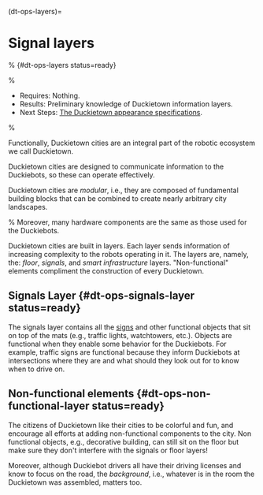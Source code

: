 (dt-ops-layers)= 
# Signal layers 

% {#dt-ops-layers status=ready}

<!--
* [](#dt-ops-troubleshooting): What could go wrong, and how to fix it.
-->

% <div class='requirements' markdown="1">

* Requires: Nothing.
* Results: Preliminary knowledge of Duckietown information layers.
* Next Steps: [The Duckietown appearance specifications](dt-ops-appearance-specifications).

% </div>

Functionally, Duckietown cities are an integral part of the robotic ecosystem we call Duckietown.  

Duckietown cities are designed to communicate information to the Duckiebots, so these can operate effectively.

Duckietown cities are *modular*, i.e., they are composed of fundamental building blocks that can be combined to create nearly arbitrary city landscapes. 

% Moreover, many hardware components are the same as those used for the Duckiebots.

Duckietown cities are built in layers. Each layer sends information of increasing complexity to the robots operating in it. The layers are, namely, the: *floor*, *signals*, and *smart infrastructure* layers. "Non-functional" elements compliment the construction of every Duckietown. 


## Signals Layer {#dt-ops-signals-layer status=ready}

The signals layer contains all the [signs](dt-ops-city-traffic-signs) and other functional objects that sit on top of the mats (e.g., traffic lights, watchtowers, etc.). Objects are functional when they enable some behavior for the Duckiebots. For example, traffic signs are functional because they inform Duckiebots at intersections where they are and what should they look out for to know when to drive on.

## Non-functional elements {#dt-ops-non-functional-layer status=ready}

The citizens of Duckietown like their cities to be colorful and fun, and encourage all efforts at adding non-functional components to the city. Non functional objects, e.g., decorative building, can still sit on the floor but make sure they don't interfere with the signals or floor layers!

Moreover, although Duckiebot drivers all have their driving licenses and know to focus on the road, the _background_, i.e., whatever is in the room the Duckietown was assembled, matters too. 



<!--

More information in this regards can be found in the [troubleshooting](#part:dt-ops-troubleshooting) section.

Note: the visual appearance of the area where the Duckietown is created is variable. If you discover that this appearance is causing negative performance, a "wall" of blank tiles constructed vertically can be used to reduce visual clutter.

-->
